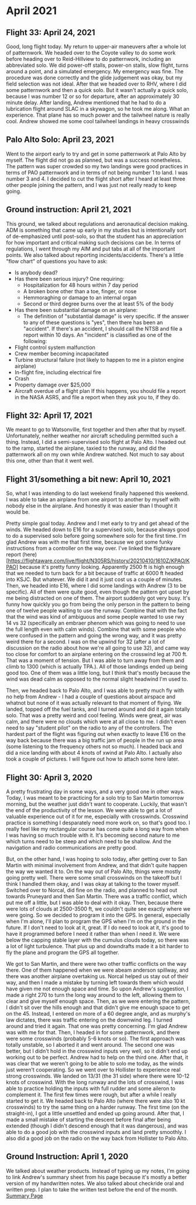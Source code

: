 # April 2021

## Flight 33: April 24, 2021

Good, long flight today. My return to upper-air maneuvers after a whole lot of patternwork. We headed over to the Coyote valley to do some work before heading over to Reid-Hillview to do patternwork, including an abbreviated solo. We did power-off stalls, power-on stalls, slow flight, turns around a point, and a simulated emergency. My emergency was fine. The procedure was done correctly and the glide judgement was okay, but my field selection was not ideal. After that we headed over to RHV, where I did some patternwork and then a quick solo. But it wasn't actually a quick solo, because I was number 12 or so for departure, after an approximately 30 minute delay. After landing, Andrew mentioned that he had to do a lubrication flight around SLAC in a skywagon, so he took me along. What an experience. That plane has so much power and the tailwheel nature is really cool. Andrew showed me some cool tailwheel landings in heavy crosswinds

## Palo Alto Solo: April 23, 2021

Went to the airport early to try and get in some patternwork at Palo Alto by myself. The flight did not go as planned, but was a success nonetheless. The pattern was super crowded so my two landings were good practices in terms of PAO patternwork and in terms of not being number 1 to land. I was number 3 and 4. I decided to cut the flight short after I heard at least three other people joining the pattern, and I was just not really ready to keep going. 

## Ground instruction: April 21, 2021

This ground, we talked about regulations and aeronautical decision making. ADM is something that came up early in my studies but is intentionally sort of de-emphasized until post-solo, so that the student has an appreciation for how important and critical making such decisions can be. In terms of regulations, I went through my AIM and put tabs at all of the important points. 
We also talked about reporting incidents/accidents. There's a little "flow chart" of questions you have to ask:
- Is anybody dead?
- Has there been serious injury? One requiring:
	- Hospitalization for 48 hours within 7 day period
	- A broken bone other than a toe, finger, or nose	
	- Hemmoraghing or damage to an internal organ
	- Second or third degree burns over the at least 5% of the body
- Has there been substantial damage on an airplane:
	- The definition of "substantial damage" is very specific.
If the answer to any of these questions is "yes", then there has been an "accident". If there's an accident, I should call the NTSB and file a report within 10 days.
An "incident" is classified as one of the following:
- Flight control system malfunction
- Crew member becoming incapacitated
- Turbine structural failure (not likely to happen to me in a piston engine airplane)
- In-flight fire, including electrical fire
- Crash
- Property damage over $25,000
- Aircraft overdue of a flight plan
If this happens, you should file a report in the NASA ASRS, and file a report when they ask you to, if they do.


## Flight 32: April 17, 2021

We meant to go to Watsonville, first together and then after that by myself. Unfortunately, neither weather nor aircraft scheduling permitted such a thing. Instead, I did a semi-supervised solo flight at Palo Alto. I headed out to the ramp, started the airplane, taxied to the runway, and did the patternwork all on my own while Andrew watched. Not much to say about this one, other than that it went well.

## Flight 31/something a bit new: April 10, 2021

So, what I was intending to do last weekend finally happened this weekend. I was able to take an airplane from one airport to another by myself with nobody else in the airplane. And honestly it was easier than I thought it would be.

Pretty simple goal today. Andrew and I met early to try and get ahead of the winds. We headed down to E16 for a supervised solo, because always good to do a supervised solo before going somewhere solo for the first time. I'm glad Andrew was with me that first time, because we got some funky instructions from a controller on the way over. I've linked the flightaware report (here)[https://flightaware.com/live/flight/N305RS/history/20210410/1610Z/KPAO/KPAO] because it's pretty funny looking. Apparently 2500 ft is high enough that we needed to turn back for a bit because of traffic at 6000 ft headed into KSJC. But whatever. We did it and it just cost us a couple of minutes. Then, we headed into E16, where I did some landings with Andrew (3 to be specific). All of them were quite good, even though the pattern got upset by me being distracted on one of them. The airport suddenly got very busy. It's funny how quickly you go from being the only person in the pattern to being one of twelve people waiting to use the runway. Combine that with the fact that the wind was kind of ambiguous and some people wanted to use rwy 14 vs 32 (specifically an embraer phenom which was going to need to use the full length even with calm winds). Combine that with some people who were confused in the pattern and going the wrong way, and it was pretty weird there for a second. I was on the upwind for 32 (after a lot of discussion on the radio about how we're all going to use 32), and came way too close for comfort to an airplane entering on the crosswind leg at 700 ft. That was a moment of tension. But I was able to turn away from them and climb to 1300 (which is actually TPA.). All of those landings ended up being good too. One of them was a little long, but I think that's mostly because the wind was dead calm as opposed to the normal slight headwind I'm used to. 

Then, we headed back to Palo Alto, and I was able to pretty much fly with no help from Andrew - I had a couple of questions about airspace and whatnot but none of it was actually relevant to that moment of flying. We landed, topped off the fuel tanks, and I turned around and did it again totally solo. That was a pretty weird and cool feeling. Winds were great, air was calm, and there were no clouds which were at all close to me. I didn't even need to say "student pilot" on the radio to any of the controllers. The hardest part of the flight was figuring out when exactly to leave E16 on the way back because there was a big traffic jam of people in the run up area (some listening to the frequency others not so much). I headed back and did a nice landing with about 4 knots of xwind at Palo Alto. I actually also took a couple of pictures. I will figure out how to attach some here later.

## Flight 30: April 3, 2020
A pretty frustrating day in some ways, and a very good one in other ways. Today, I was meant to be practicing for a solo trip to San Martin tomorrow morning, but the weather just didn't want to cooperate. Luckily, that wasn't the end of the productivity of the lesson. We were able to get a lot of valuable experience out of it for me, especially with crosswinds. Crosswind practice is something I desparately need more work on, so that's good too. I really feel like my rectangular course has come quite a long way from when I was having so much trouble with it. It's becoming second nature to me which turns need to be steep and which need to be shallow. And the navigation and radio communications are pretty good.

But, on the other hand, I was hoping to solo today, after getting over to San Martin with minimal involvement from Andrew, and that didn't quite happen the way we wanted it to. On the way out of Palo Alto, things were mostly going pretty well. There were some small crosswinds on the takeoff but I think I handled them okay, and I was okay at talking to the tower myself. Switched over to Norcal, did fine on the radio, and planned to head out towards Pruneyard and then San Martin. There was a traffic conflict, which put me off a little, but I was able to deal with it okay. Then, because there were lots of clouds at 2500-3500 ft, we couldn't quite see exactly where we were going. So we decided to program it into the GPS. In general, especially when I'm alone, I'll plan to program the GPS when I'm on the ground in the future. If I don't need to look at it, great. If I do need to look at it, it's good to have it programmed before I need it rather than when I need it. We were below the capping stable layer with the cumulus clouds today, so there was a lot of light turbulence. That plus up and downdrafts made it a bit harder to fly the plane and program the GPS all together. 

We got to San Martin, and there were two other traffic conflicts on the way there. One of them happened when we were abeam anderson spillway, and there was another airplane overtaking us. Norcal helped us stay out of their way, and then I made a mistake by turning left towards them which would have given me not enough space and time. So upon Andrew's suggestion, I made a right 270 to turn the long way around to the left, allowing them to clear and give myself enough space. Then, as we were entering the pattern, I didn't sit over the hills enough and that didn't give me enough space to get on the 45. Instead, I entered on more of a 60 degree angle, and as murphy's law dictates, there was traffic entering on the downwind leg. I turned around and tried it again. That one was pretty concerning. I'm glad Andrew was with me for that. Then, I headed in for some patternwork, and there were some crosswinds (probably 5-6 knots or so). The first approach was totally unstable, so I aborted it and went around. The second one was better, but I didn't hold in the crosswind inputs very well, so it didn't end up working out to be perfect. Andrew had to help on the third one. After that, it was clear that we weren't going to be able to solo me today, as the winds just weren't cooperating. So we went over to Hollister to experience real strong crosswinds. We landed on 13/31 (the 31 side) where there were 10-12 knots of crosswind. With the long runway and the lots of crosswind, I was able to practice holding the inputs with full rudder and some aileron to complement it. The first few times were rough, but after a while I really started to get it. We headed back to Palo Alto (where there were also 10 kt crosswinds) to try the same thing on a harder runway. The first time (on the straight-in), I got a little unsettled and ended up going around. After that, I made a small mistake of starting the descent before final after being extended (though I didn't descend enough that it was dangerous), and was able to do a good job with the crosswind inputs and land pretty smoothly. I also did a good job on the radio on the way back from Hollister to Palo Alto.  

## Ground Instruction: April 1, 2020
We talked about weather products. Instead of typing up my notes, I'm going to link Andrew's summary sheet from his page because it's mostly a better version of my handwritten notes. We also talked about checkride oral and written prep. I plan to take the written test before the end of the month. [Summary Page](https://flyskyhoppers.com/materials/IFR_weather_briefing.pdf)
